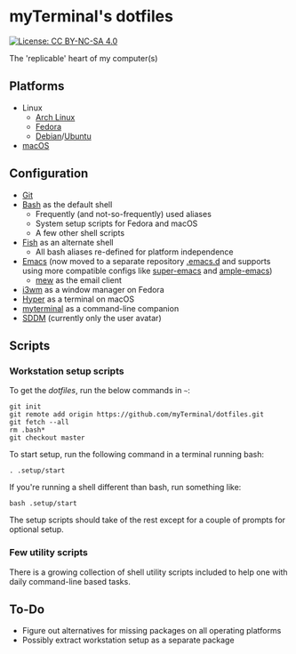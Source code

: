 # myTerminal's dotfiles

[![License: CC BY-NC-SA 4.0](https://licensebuttons.net/l/by-nc-sa/4.0/80x15.png)](https://creativecommons.org/licenses/by-nc-sa/4.0/)

The 'replicable' heart of my computer(s)

## Platforms

- Linux
  - [Arch Linux](https://www.archlinux.org)
  - [Fedora](https://getfedora.org)
  - [Debian](https://www.debian.org)/[Ubuntu](https://ubuntu.com)
- [macOS](https://www.apple.com/macos)

## Configuration

- [Git](https://git-scm.com)
- [Bash](https://www.gnu.org/software/bash) as the default shell
    - Frequently (and not-so-frequently) used aliases
    - System setup scripts for Fedora and macOS
    - A few other shell scripts
- [Fish](https://fishshell.com) as an alternate shell
    - All bash aliases re-defined for platform independence
- [Emacs](https://www.gnu.org/software/emacs) (now moved to a separate repository [.emacs.d](https://github.com/myTerminal/.emacs.d) and supports using more compatible configs like [super-emacs](https://github.com/myTerminal/super-emacs) and [ample-emacs](https://github.com/myTerminal/ample-emacs))
    - [mew](https://www.mew.org) as the email client
- [i3wm](https://i3wm.org) as a window manager on Fedora
- [Hyper](https://hyper.is) as a terminal on macOS
- [myterminal](https://github.com/myTerminal/myterminal) as a command-line companion
- [SDDM](https://github.com/sddm/sddm) (currently only the user avatar)

## Scripts

### Workstation setup scripts

To get the *dotfiles*, run the below commands in `~`:

    git init
    git remote add origin https://github.com/myTerminal/dotfiles.git
    git fetch --all
    rm .bash*
    git checkout master

To start setup, run the following command in a terminal running bash:

    . .setup/start

If you're running a shell different than bash, run something like:

    bash .setup/start

The setup scripts should take of the rest except for a couple of prompts for optional setup.

### Few utility scripts

There is a growing collection of shell utility scripts included to help one with daily command-line based tasks.

## To-Do

- Figure out alternatives for missing packages on all operating platforms
- Possibly extract workstation setup as a separate package
